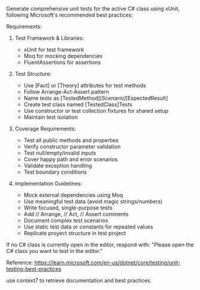 Generate comprehensive unit tests for the active C# class using xUnit, following Microsoft's recommended best practices:

Requirements:
1. Test Framework & Libraries:
   - xUnit for test framework
   - Moq for mocking dependencies
   - FluentAssertions for assertions

2. Test Structure:
   - Use [Fact] or [Theory] attributes for test methods
   - Follow Arrange-Act-Assert pattern
   - Name tests as [TestedMethod]_[Scenario]_[ExpectedResult]
   - Create test class named [TestedClass]Tests
   - Use constructor or test collection fixtures for shared setup
   - Maintain test isolation

3. Coverage Requirements:
   - Test all public methods and properties
   - Verify constructor parameter validation
   - Test null/empty/invalid inputs
   - Cover happy path and error scenarios
   - Validate exception handling
   - Test boundary conditions

4. Implementation Guidelines:
   - Mock external dependencies using Moq
   - Use meaningful test data (avoid magic strings/numbers)
   - Write focused, single-purpose tests
   - Add // Arrange, // Act, // Assert comments
   - Document complex test scenarios
   - Use static test data or constants for repeated values
   - Replicate proyect structure in test project

If no C# class is currently open in the editor, respond with:
"Please open the C# class you want to test in the editor."

Reference: https://learn.microsoft.com/en-us/dotnet/core/testing/unit-testing-best-practices

use context7 to retrieve documentation and best practices.